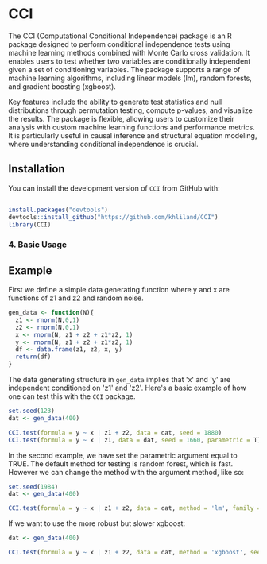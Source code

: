 # CCI
The CCI (Computational Conditional Independence) package is an R package designed to perform conditional independence tests using machine learning methods combined with Monte Carlo cross validation. It enables users to test whether two variables are conditionally independent given a set of conditioning variables. The package supports a range of machine learning algorithms, including linear models (lm), random forests, and gradient boosting (xgboost). 

Key features include the ability to generate test statistics and null distributions through permutation testing, compute p-values, and visualize the results. The package is flexible, allowing users to customize their analysis with custom machine learning functions and performance metrics. It is particularly useful in causal inference and structural equation modeling, where understanding conditional independence is crucial.

 
## Installation

You can install the development version of `CCI` from GitHub with:

```r

install.packages("devtools") 
devtools::install_github("https://github.com/khliland/CCI")
library(CCI)
```

### 4. Basic Usage

## Example
First we define a simple data generating function where y and x are functions of z1 and z2 and random noise.  
```r
gen_data <- function(N){
  z1 <- rnorm(N,0,1)
  z2 <- rnorm(N,0,1)
  x <- rnorm(N, z1 + z2 + z1*z2, 1)
  y <- rnorm(N, z1 + z2 + z1*z2, 1)
  df <- data.frame(z1, z2, x, y)
  return(df)
}
```
The data generating structure in `gen_data` implies that 'x' and 'y' are independent conditioned on 'z1' and 'z2'. Here's a basic example of how one can test this with the `CCI` package.

```r
set.seed(123)
dat <- gen_data(400)

CCI.test(formula = y ~ x | z1 + z2, data = dat, seed = 1880)
CCI.test(formula = y ~ x | z1, data = dat, seed = 1660, parametric = T)
```
In the second example, we have set the parametric argument equal to TRUE. The default method for testing is random forest, which is fast. However we can change the method with the argument method, like so: 

```r
set.seed(1984)
dat <- gen_data(400)

CCI.test(formula = y ~ x | z1 + z2, data = dat, method = 'lm', family = gaussian(), seed = 321, parametric = T)
```

If we want to use the more robust but slower xgboost:

```r
dat <- gen_data(400)

CCI.test(formula = y ~ x | z1 + z2, data = dat, method = 'xgboost', seed = 321, parametric = T, seed = 1983)
```








